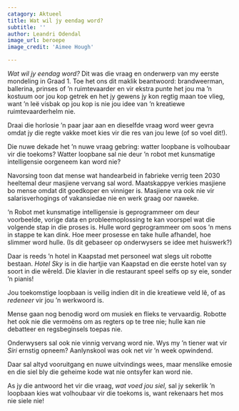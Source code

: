 ```yaml
---
catagory: Aktueel
title: Wat wil jy eendag word?
subtitle: ''
author: Leandri Odendal
image_url: beroepe
image_credit: 'Aimee Hough'

---
```

_Wat wil jy eendag word?_ Dit was die vraag en onderwerp van my eerste mondeling in Graad 1. Toe het ons dit maklik beantwoord: brandweerman, ballerina, prinses of ’n ruimtevaarder en vir ekstra punte het jou ma ’n kostuum oor jou kop getrek en het jy gewens jy kon regtig maan toe vlieg, want ’n leë visbak op jou kop is nie jou idee van ’n kreatiewe ruimtevaarderhelm nie.

Draai die horlosie ’n paar jaar aan en dieselfde vraag word weer gevra omdat jy die regte vakke moet kies vir die res van jou lewe (of so voel dit!).

Die nuwe dekade het ’n nuwe vraag gebring: watter loopbane is volhoubaar vir die toekoms? Watter loopbane sal nie deur ’n robot met kunsmatige intelligensie oorgeneem kan word nie?

Navorsing toon dat mense wat handearbeid in fabrieke verrig teen 2030 heeltemal deur masjiene vervang sal word. Maatskappye verkies masjiene bo mense omdat dit goedkoper en vinniger is. Masjiene vra ook nie vir salarisverhogings of vakansiedae nie en werk graag oor naweke.

‘n Robot met kunsmatige intelligensie is geprogrammeer om deur voorbeelde, vorige data en probleemoplossing te kan voorspel wat die volgende stap in die proses is. Hulle word geprogrammeer om soos ’n mens in stappe te kan dink. Hoe meer prosesse en take hulle afhandel, hoe slimmer word hulle. (Is dit gebaseer op onderwysers se idee met huiswerk?)

Daar is reeds ’n hotel in Kaapstad met personeel wat slegs uit robotte bestaan. _Hotel Sky_ is in die hartjie van Kaapstad en die eerste hotel van sy soort in die wêreld. Die klavier in die restaurant speel selfs op sy eie, sonder ’n pianis!

Jou toekomstige loopbaan is veilig indien dit in die kreatiewe veld lê, of as _redeneer_ vir jou ’n werkwoord is.

Mense gaan nog benodig word om musiek en flieks te vervaardig. Robotte het ook nie die vermoëns om as regters op te tree nie; hulle kan nie debatteer en regsbeginsels toepas nie.

Onderwysers sal ook nie vinnig vervang word nie. Wys my ’n tiener wat vir _Siri_ ernstig opneem? Aanlynskool was ook net vir ’n week opwindend.

Daar sal altyd vooruitgang en nuwe uitvindings wees, maar menslike emosie en die siel bly die geheime kode wat nie ontsyfer kan word nie.

As jy die antwoord het vir die vraag, _wat voed jou siel,_ sal jy sekerlik ’n loopbaan kies wat volhoubaar vir die toekoms is, want rekenaars het mos nie siele nie!